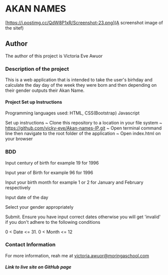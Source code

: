# AKAN NAMES
[https://i.postimg.cc/QdW8P1xR/Screenshot-23.png](A screenshot image of the sitef)
## Author
The author of this project is Victoria Eve Awuor
### Description of the project
This is a web application that is intended to take the user's birhday and calculate the day  day of the week they were born and then depending on their gender outputs their Akan Name.
#### Project Set up Instructions

Programming languages used:
HTML,
CSS(Bootstrap)
Javascript

Set up instructions
    ~ Clone this repository to a location in your file system 
    ~ https://github.com/vicky-eve/Akan-names-IP.git
    ~ Open terminal command line then navigate to the root folder of the application <cd Akan-Names-IP>
    ~ Open index.html on your browser
### BDD
Input century of birth for example 19 for 1996

Input year of Birth for example 96 for 1996

Input your birth  month  for example  1 or 2 for January and February respectively

Input date of the day

Select your gender appropriately 

Submit. Ensure you have input correct dates otherwise you will get 'invalid' if you don't adhere to the following conditions

0 < Date <= 31.
0 < Month <= 12
 ### Contact Information
 For more information, reah me at victoria.awuor@moringaschool.com
  

##### Link to live site on GitHub page
